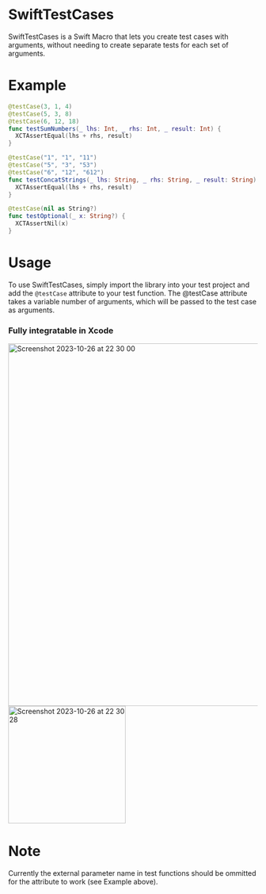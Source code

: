 # SwiftTestCases
SwiftTestCases is a Swift Macro that lets you create test cases with arguments, without needing to create separate tests for each set of arguments.

# Example
```swift
@testCase(3, 1, 4)
@testCase(5, 3, 8)
@testCase(6, 12, 18)
func testSumNumbers(_ lhs: Int, _ rhs: Int, _ result: Int) {
  XCTAssertEqual(lhs + rhs, result)
}

@testCase("1", "1", "11")
@testCase("5", "3", "53")
@testCase("6", "12", "612")
func testConcatStrings(_ lhs: String, _ rhs: String, _ result: String) {
  XCTAssertEqual(lhs + rhs, result)
}

@testCase(nil as String?)
func testOptional(_ x: String?) {
  XCTAssertNil(x)
}
```

# Usage

To use SwiftTestCases, simply import the library into your test project and add the `@testCase` attribute to your test function. The @testCase attribute takes a variable number of arguments, which will be passed to the test case as arguments.

### Fully integratable in Xcode
<img width="732" alt="Screenshot 2023-10-26 at 22 30 00" src="https://github.com/alimyuz/Swift-TestCasesMacro/assets/45521753/19ce31da-3b15-4b17-b11f-480247b8ca5b">
<img width="237" alt="Screenshot 2023-10-26 at 22 30 28" src="https://github.com/alimyuz/Swift-TestCasesMacro/assets/45521753/795c2774-b757-4260-a958-42959e6c0175">



# Note
Currently the external parameter name in test functions should be ommitted for the attribute to work (see Example above).
